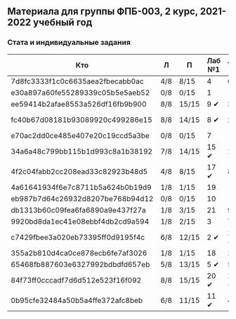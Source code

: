   ## Материала для группы ФПБ-003, 2 курс, 2021-2022 учебный год

### Стата и индивидуальные задания

| Кто    | Л    | П  | Лаб №1 | Лаб №2 | Лаб №3 |
| ------------- |------|-----|-----|-----|-----|
| 7d8fc3333f1c0c6635aea2fbecabb0ac | 4/8 | 8/15 | 4 | 6 | 3 |
| e30a897a60fe55289339c05b5e5aeb52 | 0/8 | 0/15 | 1 | - | - |
| ee59414b2afae8553a526df16fb9b900 | 8/8 | 15/15 | 9 &#10004; | 3 &#10004; | 4 &#10004; |
| fc40b67d08181b93089920c499286e15 | 8/8 | 14/15 | 8 &#10004; | 2 &#10004; | 16 &#10004; |
| e70ac2dd0ce485e407e20c19ccd5a3be | 0/8 | 0/15 | 7 | - | - |
| 34a6a48c799bb115b1d993c8a1b38192 | 7/8 | 14/15 | 15 &#10004; | 1 &#10004; | 8 &#10004; |
| 4f2c04fabb2cc208ead33c82923b48d5 | 4/8 | 8/15 | 17 &#10004; | 8 &#10004; | 19 &#10004; |
| 4a61641934f6e7c8711b5a624b0b19d9 | 1/8 | 1/15 | 19 | - | - |
| eb987b7d64c26932d8207be768b94d12 | 0/8 | 0/15 | 10 | - | - |
| db1313b60c09fea6fa6890a9e437f27a | 1/8 | 3/15 | 21 | 9 | 13 |
| 9920bd8da1ec41e08ebbf4db2cd9a594 | 1/8 | 2/15 | 3 | 7 | 20 |
| c7429fbee3a020eb73395ff0d9195f4c | 6/8 | 12/15 | 2 &#10004; | 10 &#10004; | 12 &#10004; |
| 355a2b810d4ca0ce878ecb6fe7af3026 | 1/8 | 1/15 | 18 | 11 | 6 |
| 65468fb887603e6327992bdbdfd657eb | 5/8 | 13/15 | 5 &#10004; | 5 | 7 &#10004; |
| 84f73ff0cccadf7d6d512e523f16f092 | 8/8 | 15/15 | 20 &#10004; | 12 &#10004; | &#10004; |
| 0b95cfe32484a50b5a4ffe372afc8beb | 6/8 | 11/15 | 11 &#10004; | 4 &#10004; | 9 &#10004; |

